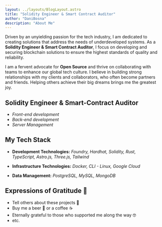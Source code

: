 ```yaml
---
layout: ../layouts/BlogLayout.astro
title: "Solidity Engineer & Smart Contract Auditor"
author: "DaniBosna"
description: "About Me"
---
```


Driven by an unyielding passion for the tech industry, I am dedicated to creating solutions that address the needs of underdeveloped systems. As a **Solidity Engineer & Smart Contract Auditor**, I focus on developing and securing blockchain solutions to ensure the highest standards of quality and reliability.

I am a fervent advocate for **Open Source** and thrive on collaborating with teams to enhance our global tech culture. I believe in building strong relationships with my clients and collaborators, who often become partners and friends. Helping others achieve their big dreams brings me the greatest joy.

<!-- ### Selected Projects :star: -->
<!---->
<!-- - **[Project Name 1]** -->
<!---->
<!--   - Developed and audited a suite of smart contracts for a decentralized finance (DeFi) platform. -->
<!--   - Technologies used: Solidity, Hardhat, OpenZeppelin. -->
<!---->
<!-- - **[Project Name 2]** -->
<!--   - Conducted a comprehensive security audit for an NFT marketplace. -->
<!--   - Technologies used: Solidity, Hardhat, MythX. -->

## Solidity Engineer & Smart-Contract Auditor

- _Front-end development_
- _Back-end development_
- _Server Management_

## My Tech Stack

- **Development Technologies:**
  _Foundry,_
  _Hardhat,_
  _Solidity,_
  _Rust,_
  _TypeScript,_
  _Astro.js,_
  _Three.js,_
  _Tailwind_

- **Infrastructure Technologies:**
  _Docker,_
  _CLI - Linux,_
  _Google Cloud_

- **Data Management:**
  _PostgreSQL,_
  _MySQL,_
  _MongoDB_

## Expressions of Gratitude 🎁

- Tell others about these projects 📢
- Buy me a beer 🍺 or a coffee ☕
- Eternally grateful to those who supported me along the way 🤓
- etc.
